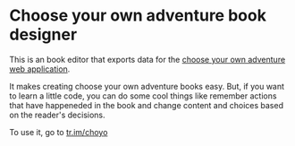 # Choose your own adventure book designer

This is an book editor that exports data for the [choose your own adventure web application](https://github.com/jhudson8/choyo).

It makes creating choose your own adventure books easy.  But, if you want to learn a little code, you can do some cool things like remember actions that have happeneded in the book and change content and choices based on the reader's decisions.

To use it, go to [tr.im/choyo](tr.im/choyo)